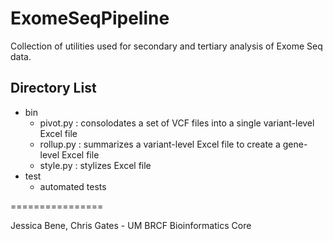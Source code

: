 ExomeSeqPipeline
================
Collection of utilities used for secondary and tertiary analysis of Exome Seq data.

## Directory List
* bin
  * pivot.py : consolodates a set of VCF files into a single variant-level Excel file
  * rollup.py : summarizes a variant-level Excel file to create a gene-level Excel file
  * style.py : stylizes Excel file
* test
  * automated tests
  
================

Jessica Bene, Chris Gates - 
UM BRCF Bioinformatics Core
